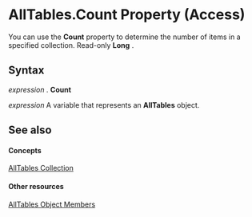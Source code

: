 
# AllTables.Count Property (Access)

You can use the  **Count** property to determine the number of items in a specified collection. Read-only **Long** .


## Syntax

 _expression_ . **Count**

 _expression_ A variable that represents an **AllTables** object.


## See also


#### Concepts


[AllTables Collection](530bff2d-1d0b-4790-a0f4-ffc628e7f130.md)
#### Other resources


[AllTables Object Members](29ac5838-ff13-b187-8f1e-54e7a533d084.md)
